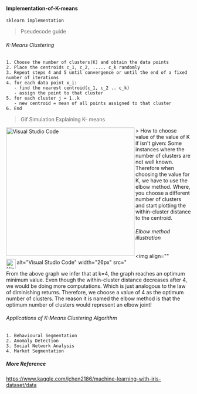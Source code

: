 #### Implementation-of-K-means
    sklearn implementation
> Pseudecode guide

###### K-Means Clustering 

    1. Choose the number of clusters(K) and obtain the data points 
    2. Place the centroids c_1, c_2, ..... c_k randomly 
    3. Repeat steps 4 and 5 until convergence or until the end of a fixed number of iterations
    4. for each data point x_i:
       - find the nearest centroid(c_1, c_2 .. c_k) 
       - assign the point to that cluster 
    5. for each cluster j = 1..k
       - new centroid = mean of all points assigned to that cluster
    6. End 
    
 > Gif Simulation Explaining K- means
 
 <img align="left" alt="Visual Studio Code" width="350px" src="https://miro.medium.com/max/480/0*f9HcysjkU6XyM1hb.gif" />
 > How to choose value of the value of K if isn't given:
Some instances where the number of clusters are not well known. Therefore when choosing the value for K, we have to use the elbow method. Where, you choose a different number of clusters and start plotting the within-cluster distance to the centroid.

###### Elbow method illustration

<img align="" alt="Visual Studio Code" width="26px" src="<img align="left" alt="Visual Studio Code" width="26px" src="https://miro.medium.com/max/700/1*dChOocbcsLLT1fcxTxj2Ng.png" />

From the above graph we infer that at k=4, the graph reaches an optimum minimum value. Even though the within-cluster distance decreases after 4, we would be doing more computations. Which is just analogous to the law of diminishing returns. Therefore, we choose a value of 4 as the optimum number of clusters. The reason it is named the elbow method is that the optimum number of clusters would represent an elbow joint!

###### Applications of K-Means Clustering Algorithm

    1. Behavioural Segmentation
    2. Anomaly Detection
    3. Social Network Analysis
    4. Market Segmentation
    
 ##### More Reference 
 https://www.kaggle.com/jchen2186/machine-learning-with-iris-dataset/data
 
